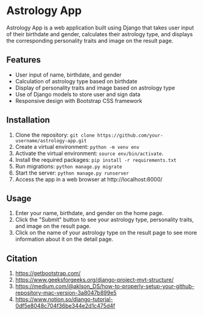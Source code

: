 # Astrology App

Astrology App is a web application built using Django that takes user input of their birthdate and gender, calculates their astrology type, and displays the corresponding personality traits and image on the result page.

## Features
- User input of name, birthdate, and gender
- Calculation of astrology type based on birthdate
- Display of personality traits and image based on astrology type
- Use of Django models to store user and sign data
- Responsive design with Bootstrap CSS framework

## Installation
1. Clone the repository: `git clone https://github.com/your-username/astrology-app.git`
2. Create a virtual environment: `python -m venv env`
3. Activate the virtual environment: `source env/bin/activate`. 
4. Install the required packages: `pip install -r requirements.txt`
5. Run migrations: `python manage.py migrate`
6. Start the server: `python manage.py runserver`
7. Access the app in a web browser at http://localhost:8000/

## Usage
1. Enter your name, birthdate, and gender on the home page.
2. Click the "Submit" button to see your astrology type, personality traits, and image on the result page.
3. Click on the name of your astrology type on the result page to see more information about it on the detail page.

## Citation
1. https://getbootstrap.com/
2. https://www.geeksforgeeks.org/django-project-mvt-structure/
3. https://medium.com/@aklson_DS/how-to-properly-setup-your-github-repository-mac-version-3a8047b899e5
4. https://www.notion.so/django-tutorial-0df5e8048c704f36be344e2d1c475d4f

